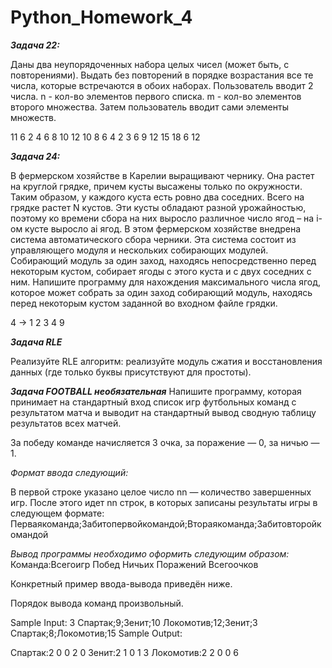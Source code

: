 # Python_Homework_4

***Задача 22:***

Даны два неупорядоченных набора целых чисел (может быть, с
повторениями). Выдать без повторений в порядке возрастания все те числа, которые
встречаются в обоих наборах.
Пользователь вводит 2 числа. n - кол-во элементов первого списка. m - кол-во
элементов второго множества. Затем пользователь вводит сами элементы множеств.

11 6
2 4 6 8 10 12 10 8 6 4 2
3 6 9 12 15 18
6 12


***Задача 24:***

В фермерском хозяйстве в Карелии выращивают чернику. Она растет на
круглой грядке, причем кусты высажены только по окружности. Таким образом, у
каждого куста есть ровно два соседних. Всего на грядке растет N кустов.
Эти кусты обладают разной урожайностью, поэтому ко времени сбора на них
выросло различное число ягод – на i-ом кусте выросло ai ягод.
В этом фермерском хозяйстве внедрена система автоматического сбора черники.
Эта система состоит из управляющего модуля и нескольких собирающих модулей.
Собирающий модуль за один заход, находясь непосредственно перед некоторым
кустом, собирает ягоды с этого куста и с двух соседних с ним.
Напишите программу для нахождения максимального числа ягод, которое может
собрать за один заход собирающий модуль, находясь перед некоторым кустом
заданной во входном файле грядки.

4 -> 1 2 3 4
9



***Задача RLE***

Реализуйте RLE алгоритм: реализуйте модуль сжатия и восстановления данных 
(где только буквы присутствуют для простоты).


***Задача FOOTBALL необязательная***
 Напишите программу, которая принимает на стандартный вход список игр 
 футбольных команд с результатом матча и выводит на стандартный вывод 
 сводную таблицу результатов всех матчей.

За победу команде начисляется 3 очка, за поражение — 0, за ничью — 1.

_Формат ввода следующий:_

В первой строке указано целое число nn — количество завершенных игр.
После этого идет nn строк, в которых записаны результаты игры в следующем формате:
Перваякоманда;Забитопервойкомандой;Втораякоманда;Забитовторойкомандой

*Вывод программы необходимо оформить следующим образом:*
Команда:Всегоигр Побед Ничьих Поражений Всегоочков

Конкретный пример ввода-вывода приведён ниже.

Порядок вывода команд произвольный.

Sample Input: 3
Спартак;9;Зенит;10
Локомотив;12;Зенит;3
Спартак;8;Локомотив;15
Sample Output:

Спартак:2 0 0 2 0
Зенит:2 1 0 1 3
Локомотив:2 2 0 0 6
